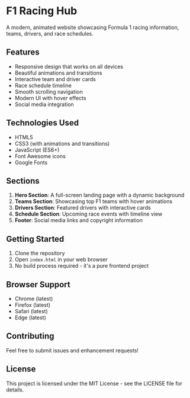 # F1 Racing Hub

A modern, animated website showcasing Formula 1 racing information, teams, drivers, and race schedules.

## Features

- Responsive design that works on all devices
- Beautiful animations and transitions
- Interactive team and driver cards
- Race schedule timeline
- Smooth scrolling navigation
- Modern UI with hover effects
- Social media integration

## Technologies Used

- HTML5
- CSS3 (with animations and transitions)
- JavaScript (ES6+)
- Font Awesome icons
- Google Fonts

## Sections

1. **Hero Section**: A full-screen landing page with a dynamic background
2. **Teams Section**: Showcasing top F1 teams with hover animations
3. **Drivers Section**: Featured drivers with interactive cards
4. **Schedule Section**: Upcoming race events with timeline view
5. **Footer**: Social media links and copyright information

## Getting Started

1. Clone the repository
2. Open `index.html` in your web browser
3. No build process required - it's a pure frontend project

## Browser Support

- Chrome (latest)
- Firefox (latest)
- Safari (latest)
- Edge (latest)

## Contributing

Feel free to submit issues and enhancement requests!

## License

This project is licensed under the MIT License - see the LICENSE file for details. 
